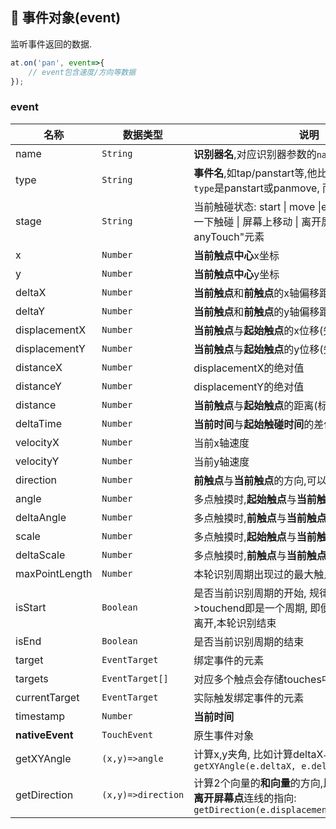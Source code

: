 ## :lollipop: 事件对象(event)
监听事件返回的数据.


```javascript
at.on('pan', event=>{
    // event包含速度/方向等数据
});
```

### event
|名称|数据类型|说明|
|-|-|-|
|name|`String`|**识别器名**,对应识别器参数的`name`|
|type|`String`|**事件名**,如tap/panstart等,他比`name`字段范围大,如:当`type`是panstart或panmove, 而`name`返回的都是pan|
|stage|`String`|当前触碰状态: start \| move \|end \| cancel对应: 第一下触碰 \| 屏幕上移动 \| 离开屏幕 \| 非正常离开 \"可anyTouch\"元素 |
|x|`Number`|**当前触点中心**x坐标|
|y|`Number`|**当前触点中心**y坐标|
|deltaX|`Number`|**当前触点**和**前触点**的x轴偏移距离|
|deltaY|`Number`|**当前触点**和**前触点**的y轴偏移距离|
|displacementX|`Number`|**当前触点**与**起始触点**的x位移(矢量)|
|displacementY|`Number`|**当前触点**与**起始触点**的y位移(矢量)|
|distanceX|`Number`|displacementX的绝对值|
|distanceY|`Number`|displacementY的绝对值|
|distance|`Number`|**当前触点**与**起始触点**的距离(标量)|
|deltaTime|`Number`|**当前时间**与**起始触碰时间**的差值|
|velocityX|`Number`|当前x轴速度|
|velocityY|`Number`|当前y轴速度|
|direction|`Number`|**前触点**与**当前触点**的方向,可以理解为瞬时方向|
|angle|`Number`|多点触摸时,**起始触点**与**当前触点**的旋转角度|
|deltaAngle|`Number`|多点触摸时,**前触点**与**当前触点**的旋转角度|
|scale|`Number`|多点触摸时,**起始触点**与**当前触点**的缩放比例|
|deltaScale|`Number`|多点触摸时,**前触点**与**当前触点**的缩放比例|
|maxPointLength|`Number`|本轮识别周期出现过的最大触点数|
|isStart|`Boolean`|是否当前识别周期的开始, 规律为从touchstart->touchend即是一个周期, 即便多点触碰, 有一个点离开,本轮识别结束|
|isEnd|`Boolean`|是否当前识别周期的结束|
|target|`EventTarget`|绑定事件的元素|
|targets|`EventTarget[]`|对应多个触点会存储touches中的每一个target|
|currentTarget|`EventTarget`|实际触发绑定事件的元素|
|timestamp|`Number`|**当前时间**|
|**nativeEvent**|`TouchEvent`|原生事件对象|
|getXYAngle|`(x,y)=>angle`|计算x,y夹角, 比如计算deltaX与deltaY形成的夹角: `getXYAngle(e.deltaX, e.deltaY)`|
|getDirection|`(x,y)=>direction`|计算2个向量的**和向量**的方向,比如计算**开始接触点**和**离开屏幕点**连线的指向: `getDirection(e.displacementX,e.displacementY)`|

